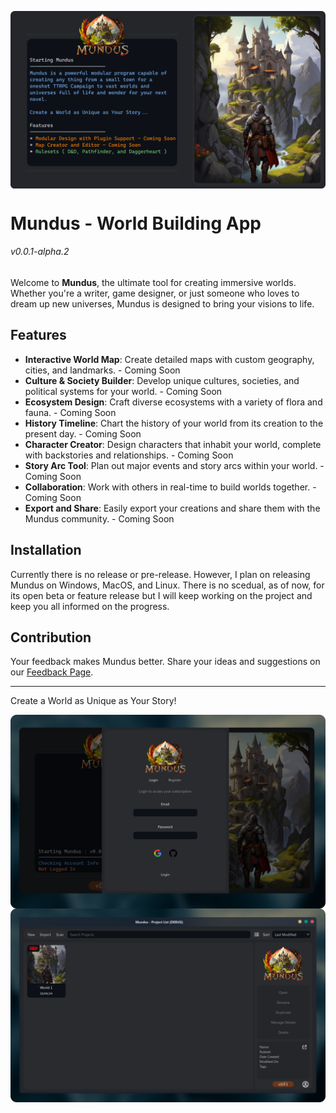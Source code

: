 <img align="center" src="https://github.com/NoahBRostant/Mundus/blob/master/Assets/Splash%20Screen/Github%20Banner.png?raw=true"></img>

# Mundus - World Building App
###### v0.0.1-alpha.2

Welcome to **Mundus**, the ultimate tool for creating immersive worlds. Whether you're a writer, game designer, or just someone who loves to dream up new universes, Mundus is designed to bring your visions to life.

## Features

- **Interactive World Map**: Create detailed maps with custom geography, cities, and landmarks. - Coming Soon
- **Culture & Society Builder**: Develop unique cultures, societies, and political systems for your world. - Coming Soon
- **Ecosystem Design**: Craft diverse ecosystems with a variety of flora and fauna. - Coming Soon
- **History Timeline**: Chart the history of your world from its creation to the present day. - Coming Soon
- **Character Creator**: Design characters that inhabit your world, complete with backstories and relationships. - Coming Soon
- **Story Arc Tool**: Plan out major events and story arcs within your world. - Coming Soon
- **Collaboration**: Work with others in real-time to build worlds together. - Coming Soon
- **Export and Share**: Easily export your creations and share them with the Mundus community. - Coming Soon

## Installation

Currently there is no release or pre-release. However, I plan on releasing Mundus on Windows, MacOS, and Linux.
There is no scedual, as of now, for its open beta or feature release but I will keep working on the project and keep you all informed on the progress.

## Contribution

Your feedback makes Mundus better. Share your ideas and suggestions on our [Feedback Page](https://www.mundusapp.com/feedback).

---

Create a World as Unique as Your Story!

<img align="center" src="https://github.com/NoahBRostant/Mundus/blob/master/Assets/Splash%20Screen/Screenshot_1.png?raw=true"></img>
<img align="center" src="https://github.com/NoahBRostant/Mundus/blob/master/Assets/Splash%20Screen/Screenshot_2.png?raw=true"></img>
